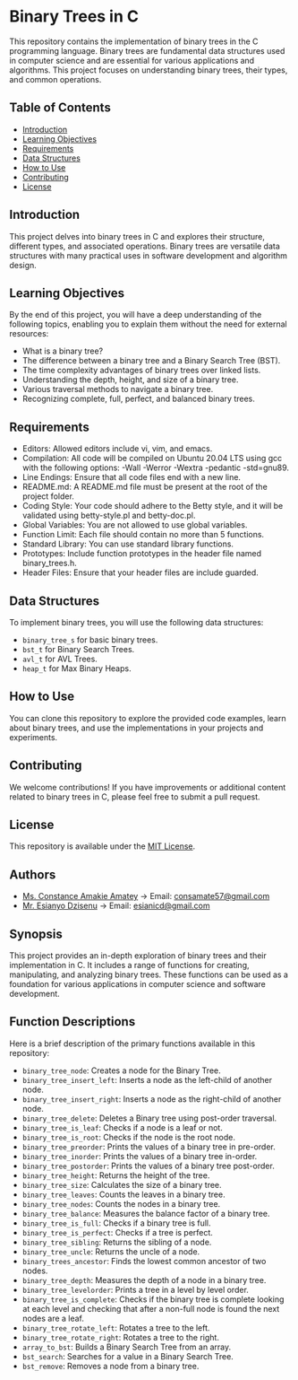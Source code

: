 # Binary Trees in C

This repository contains the implementation of binary trees in the C programming language. Binary trees are fundamental data structures used in computer science and are essential for various applications and algorithms. This project focuses on understanding binary trees, their types, and common operations.

## Table of Contents

- [Introduction](#introduction)
- [Learning Objectives](#learning-objectives)
- [Requirements](#requirements)
- [Data Structures](#data-structures)
- [How to Use](#how-to-use)
- [Contributing](#contributing)
- [License](#license)

## Introduction

This project delves into binary trees in C and explores their structure, different types, and associated operations. Binary trees are versatile data structures with many practical uses in software development and algorithm design.

## Learning Objectives

By the end of this project, you will have a deep understanding of the following topics, enabling you to explain them without the need for external resources:

- What is a binary tree?
- The difference between a binary tree and a Binary Search Tree (BST).
- The time complexity advantages of binary trees over linked lists.
- Understanding the depth, height, and size of a binary tree.
- Various traversal methods to navigate a binary tree.
- Recognizing complete, full, perfect, and balanced binary trees.

## Requirements

- Editors: Allowed editors include vi, vim, and emacs.
- Compilation: All code will be compiled on Ubuntu 20.04 LTS using gcc with the following options: -Wall -Werror -Wextra -pedantic -std=gnu89.
- Line Endings: Ensure that all code files end with a new line.
- README.md: A README.md file must be present at the root of the project folder.
- Coding Style: Your code should adhere to the Betty style, and it will be validated using betty-style.pl and betty-doc.pl.
- Global Variables: You are not allowed to use global variables.
- Function Limit: Each file should contain no more than 5 functions.
- Standard Library: You can use standard library functions.
- Prototypes: Include function prototypes in the header file named binary_trees.h.
- Header Files: Ensure that your header files are include guarded.

## Data Structures

To implement binary trees, you will use the following data structures:

- `binary_tree_s` for basic binary trees.
- `bst_t` for Binary Search Trees.
- `avl_t` for AVL Trees.
- `heap_t` for Max Binary Heaps.

## How to Use

You can clone this repository to explore the provided code examples, learn about binary trees, and use the implementations in your projects and experiments.

## Contributing

We welcome contributions! If you have improvements or additional content related to binary trees in C, please feel free to submit a pull request.

## License

This repository is available under the [MIT License](LICENSE).

## Authors

- [Ms. Constance Amakie Amatey](https://github.com/amakie) -> Email: consamate57@gmail.com
- [Mr. Esianyo Dzisenu](https://github.com/esianyo) -> Email: esianicd@gmail.com

## Synopsis

This project provides an in-depth exploration of binary trees and their implementation in C. It includes a range of functions for creating, manipulating, and analyzing binary trees. These functions can be used as a foundation for various applications in computer science and software development.

## Function Descriptions

Here is a brief description of the primary functions available in this repository:

- `binary_tree_node`: Creates a node for the Binary Tree.
- `binary_tree_insert_left`: Inserts a node as the left-child of another node.
- `binary_tree_insert_right`: Inserts a node as the right-child of another node.
- `binary_tree_delete`: Deletes a Binary tree using post-order traversal.
- `binary_tree_is_leaf`: Checks if a node is a leaf or not.
- `binary_tree_is_root`: Checks if the node is the root node.
- `binary_tree_preorder`: Prints the values of a binary tree in pre-order.
- `binary_tree_inorder`: Prints the values of a binary tree in-order.
- `binary_tree_postorder`: Prints the values of a binary tree post-order.
- `binary_tree_height`: Returns the height of the tree.
- `binary_tree_size`: Calculates the size of a binary tree.
- `binary_tree_leaves`: Counts the leaves in a binary tree.
- `binary_tree_nodes`: Counts the nodes in a binary tree.
- `binary_tree_balance`: Measures the balance factor of a binary tree.
- `binary_tree_is_full`: Checks if a binary tree is full.
- `binary_tree_is_perfect`: Checks if a tree is perfect.
- `binary_tree_sibling`: Returns the sibling of a node.
- `binary_tree_uncle`: Returns the uncle of a node.
- `binary_trees_ancestor`: Finds the lowest common ancestor of two nodes.
- `binary_tree_depth`: Measures the depth of a node in a binary tree.
- `binary_tree_levelorder`: Prints a tree in a level by level order.
- `binary_tree_is_complete`: Checks if the binary tree is complete looking at each level and checking that after a non-full node is found the next nodes are a leaf.
- `binary_tree_rotate_left`: Rotates a tree to the left.
- `binary_tree_rotate_right`: Rotates a tree to the right.
- `array_to_bst`: Builds a Binary Search Tree from an array.
- `bst_search`: Searches for a value in a Binary Search Tree.
- `bst_remove`: Removes a node from a binary tree.